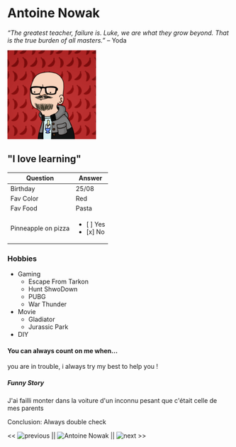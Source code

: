 # Antoine Nowak

_“The greatest teacher, failure is. Luke, we are what they grow beyond.
That is the true burden of all masters.”_ – Yoda

<img src="/Wankul.png" width="200px" height="200px"/>

## "I love learning"

| Question            | Answer                                       |
| ------------------- | -------------------------------------------- |
| Birthday            | 25/08                                        |
| Fav Color           | Red                                          |
| Fav Food            | Pasta                                        |
| Pinneapple on pizza | <ul><li> [ ] Yes</li> <li> [x] No </li></ul> |

### Hobbies

- Gaming
  - Escape From Tarkon
  - Hunt ShwoDown
  - PUBG
  - War Thunder
- Movie
  - Gladiator
  - Jurassic Park
- DIY

#### You can always count on me when...

you are in trouble, i always try my best to help you !

##### Funny Story

J'ai failli monter dans la voiture d'un inconnu
pesant que c'était celle de mes parents

Conclusion: Always double check

<< ![previous](https://github.com/QuentinMotte) || ![Antoine Nowak](git@github.com:Tatooine93/) || ![next](https://github.com/Palacios97) >>
